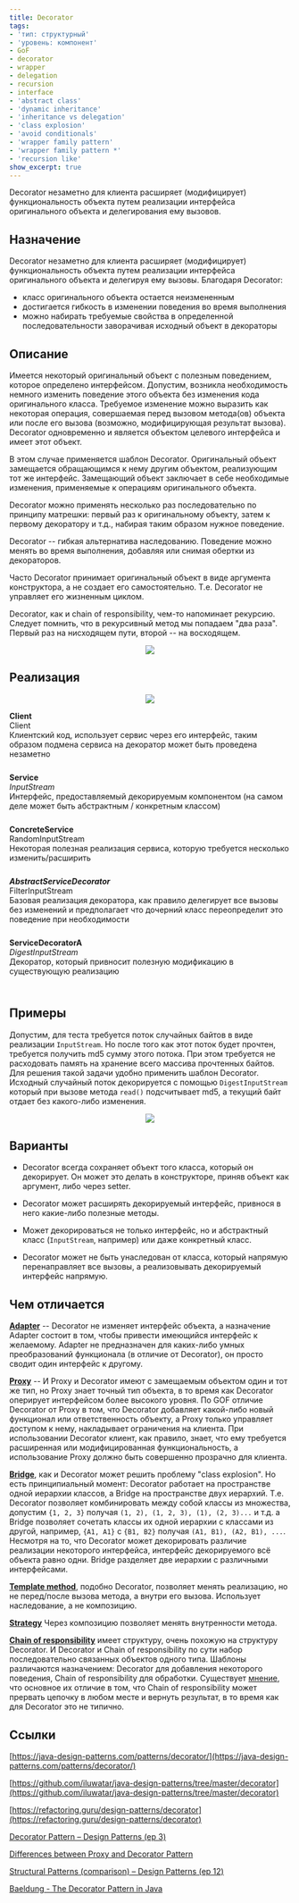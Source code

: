 ```yaml
---
title: Decorator
tags:
- 'тип: структурный'
- 'уровень: компонент'
- GoF
- decorator
- wrapper
- delegation
- recursion
- interface
- 'abstract class'
- 'dynamic inheritance'
- 'inheritance vs delegation'
- 'class explosion'
- 'avoid conditionals'
- 'wrapper family pattern'
- 'wrapper family pattern *'
- 'recursion like'
show_excerpt: true
---
```


Decorator незаметно для клиента расширяет (модифицирует) функциональность
объекта путем реализации интерфейса оригинального объекта и делегирования ему
вызовов.

<!--more-->

<style>
    .wrap {
        padding-bottom: 25px;
    }
</style>

## Назначение

Decorator незаметно для клиента расширяет (модифицирует) функциональность
объекта путем реализации интерфейса оригинального объекта и делегируя ему
вызовы. Благодаря Decorator:
* класс оригинального объекта остается неизмененным
* достигается гибкость в изменении поведения во время выполнения
* можно набирать требуемые свойства в определенной последовательности заворачивая исходный объект в декораторы

## Описание
Имеется некоторый оригинальный объект с полезным поведением, которое определено
интерфейсом. Допустим, возникла необходимость немного изменить поведение этого
объекта без изменения кода оригинального класса. Требуемое изменение можно
выразить как некоторая операция, совершаемая перед вызовом метода(ов) объекта или
после его вызова (возможно, модифицирующая результат вызова). Decorator
одновременно и является объектом целевого интерфейса и имеет этот объект.

В этом случае применяется шаблон Decorator. Оригинальный объект замещается
обращающимся к нему другим объектом, реализующим тот же интерфейс. Замещающий
объект заключает в себе необходимые изменения, применяемые к операциям
оригинального объекта.

Decorator можно применять несколько раз последовательно по принципу матрешки:
первый раз к оригинальному объекту, затем к первому декоратору и т.д., набирая
таким образом нужное поведение.

Decorator -- гибкая альтернатива наследованию. Поведение можно менять во время
выполнения, добавляя или снимая обертки из декораторов.

Часто Decorator принимает оригинальный объект в виде аргумента конструктора, а
не создает его самостоятельно. Т.е. Decorator не управляет его жизненным циклом.

Decorator, как и chain of responsibility, чем-то напоминает рекурсию. Следует
помнить, что в рекурсивный метод мы попадаем "два раза". Первый раз
на нисходящем пути, второй -- на восходящем.

<p align="center">
  <img src="/assets/images/decorator/decorator-recursion.png" />
</p>

## Реализация


<p align="center">
  <img src="/assets/images/decorator/decorator-uml-class-diagram.png" />
</p>


<div class="grid grid--px-0">
  <div class="cell cell--lg-3 cell--3"><b>Client</b></div>
  <div class="cell cell--auto">Client</div>
  <div class="cell cell--lg-12 wrap">Клиентский код, использует сервис через его интерфейс, таким образом подмена сервиса на декоратор может быть проведена незаметно</div>

  <div class="cell cell--lg-3 cell--3"><b>Service</b></div>
  <div class="cell cell--auto"><i>InputStream</i></div>
  <div class="cell cell--lg-12 wrap">Интерфейс, предоставляемый декорируемым компонентом (на самом деле может быть абстрактным / конкретным классом)</div>

  <div class="cell cell--lg-3 cell--3"><b>ConcreteService</b></div>
  <div class="cell cell--auto">RandomInputStream</div>
  <div class="cell cell--lg-12 wrap">Некоторая полезная реализация сервиса, которую требуется несколько изменить/расширить</div>

  <div class="cell cell--lg-3 cell--3"><b><i>AbstractServiceDecorator</i></b></div>
  <div class="cell cell--auto">FilterInputStream</div>
  <div class="cell cell--lg-12 wrap">Базовая реализация декоратора, как правило делегирует все вызовы без изменений и предполагает что дочерний класс переопределит это поведение при необходимости</div>

  <div class="cell cell--lg-3 cell--3"><b>ServiceDecoratorA</b></div>
  <div class="cell cell--auto"><i>DigestInputStream</i></div>
  <div class="cell cell--lg-12 wrap">Декоратор, который привносит полезную модификацию в существующую реализацию</div>

</div>

## Примеры
Допустим, для теста требуется поток случайных байтов в виде реализации `InputStream`.
Но после того как этот поток будет прочтен, требуется получить md5 сумму этого потока.
При этом требуется не расходовать память на хранение всего массива прочтенных байтов.
Для решения такой задачи удобно применить шаблон Decorator. Исходный случайный поток
декорируется с помощью `DigestInputStream` который при вызове метода `read()`
подсчитывает md5, а текущий байт отдает без какого-либо изменения.

<p align="center">
  <img src="/assets/images/decorator/decorator-uml-class-diagram-example.png" />
</p>

## Варианты

* Decorator всегда сохраняет объект того класса, который он декорирует. Он может
это делать в конструкторе, приняв объект как аргумент, либо через setter.

* Decorator может расширять декорируемый интерфейс, привнося в него какие-либо
полезные методы.

* Может декорироваться не только интерфейс, но и абстрактный класс (`InputStream`, например)
или даже конкретный класс.

* Decorator может не быть унаследован от класса, который напрямую перенаправляет все вызовы,
а реализовывать декорируемый интерфейс напрямую.

## Чем отличается

**[Adapter](/2021/01/24/adapter.html)** -- Decorator не изменяет интерфейс объекта,
а назначение Adapter состоит в том, чтобы привести имеющийся интерфейс к желаемому.
Adapter не предназначен для каких-либо умных преобразований функционала
(в отличие от Decorator), он просто сводит один интерфейс к другому.

**[Proxy](/2021/04/26/proxy.html)** -- И Proxy и Decorator имеют с замещаемым
объектом один и тот же тип, но Proxy знает точный тип объекта, в то время как
Decorator оперирует интерфейсом более высокого уровня. По GOF отличие Decorator
от Proxy в том, что Decorator добавляет какой-либо новый функционал или
ответственность объекту, а Proxy только управляет доступом к нему, накладывает
ограничения на клиента. При использовании Decorator клиент, как правило, знает,
что ему требуется расширенная или модифицированная функциональность, а использование
Proxy должно быть совершенно прозрачно для клиента.

**[Bridge](/2021/03/21/bridge.html)**, как и Decorator может решить
проблему "class explosion". Но есть принципиальный момент: Decorator работает
на пространстве одной иерархии классов, а Bridge на пространстве двух иерархий.
Т.е. Decorator позволяет комбинировать между собой классы из множества, допустим
`{1, 2, 3}` получая `(1, 2), (1, 2, 3), (1), (2, 3)...` и т.д. а Bridge позволяет
сочетать классы их одной иерархии с классами из другой, например, `{A1, A1}` с
`{B1, B2}` получая `(A1, B1), (A2, B1), ...`. Несмотря на то, что Decorator
может декорировать различие реализации некоторого интерфейса, интерфейс декорируемого
всё объекта равно одни. Bridge разделяет две иерархии с различными интерфейсами.

**[Template method](/2021/01/26/template-method.html)**, подобно
Decorator, позволяет менять реализацию, но не перед/после вызова метода, а внутри
его вызова. Использует наследование, а не композицию.

**[Strategy](/2021/09/28/strategy.html)** Через композицию позволяет менять внутренности метода.

**[Chain of responsibility](/2021/05/24/chain-of-responsibility.html)** имеет структуру, очень похожую на структуру
Decorator. И Decorator и Chain of responsibility по сути набор последовательно
связанных объектов одного типа. Шаблоны различаются назначением: Decorator для добавления
некоторого поведения, Chain of responsibility для обработки. Существует [мнение](https://stackoverflow.com/a/3721318/5457525), что
основное их отличие в том, что Chain of responsibility может прервать цепочку в любом месте
и вернуть результат, в то время как для Decorator это не типично.

## Ссылки
[https://java-design-patterns.com/patterns/decorator/](https://java-design-patterns.com/patterns/decorator/)

[https://github.com/iluwatar/java-design-patterns/tree/master/decorator](https://github.com/iluwatar/java-design-patterns/tree/master/decorator)

[https://refactoring.guru/design-patterns/decorator](https://refactoring.guru/design-patterns/decorator)

[Decorator Pattern – Design Patterns (ep 3)](https://www.youtube.com/watch?v=GCraGHx6gso)

[Differences between Proxy and Decorator Pattern](https://stackoverflow.com/questions/18618779/differences-between-proxy-and-decorator-pattern/60478875)

[Structural Patterns (comparison) – Design Patterns (ep 12)](https://www.youtube.com/watch?v=lPsSL6_7NBg&list=PLrhzvIcii6GNjpARdnO4ueTUAVR9eMBpc&index=12)

[Baeldung - The Decorator Pattern in Java](https://www.baeldung.com/java-decorator-pattern)
